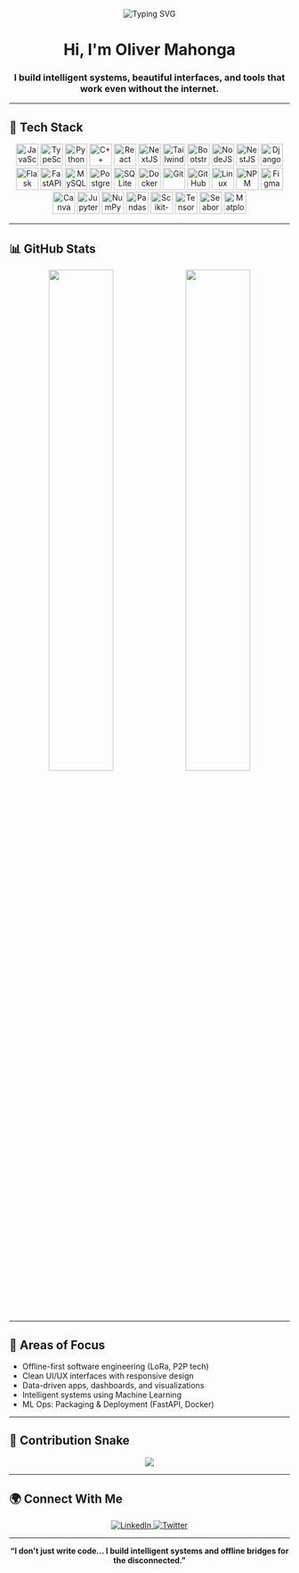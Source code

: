 <!-- Animated Headline -->
<p align="center">
  <img src="https://readme-typing-svg.demolab.com?font=Fira+Code&duration=3000&pause=1000&center=true&width=800&height=50&lines=Full-Stack+Developer+%7C+Data+Scientist+%7C+ML+Engineer+%7C+UI%2FUX+Designer+%7C+Offline-first+Advocate" alt="Typing SVG" />
</p>

<h1 align="center">Hi, I'm Oliver Mahonga</h1>
<h3 align="center">I build intelligent systems, beautiful interfaces, and tools that work even without the internet.</h3>

---

## 🚀 Tech Stack

<p align="center">
  <!-- Languages -->
  <img src="https://cdn.jsdelivr.net/gh/devicons/devicon/icons/javascript/javascript-original.svg" height="40" alt="JavaScript"/>
  <img src="https://cdn.jsdelivr.net/gh/devicons/devicon/icons/typescript/typescript-original.svg" height="40" alt="TypeScript"/>
  <img src="https://cdn.jsdelivr.net/gh/devicons/devicon/icons/python/python-original.svg" height="40" alt="Python"/>
  <img src="https://cdn.jsdelivr.net/gh/devicons/devicon/icons/cplusplus/cplusplus-original.svg" height="40" alt="C++"/>

  <!-- Frontend -->
  <img src="https://cdn.jsdelivr.net/gh/devicons/devicon/icons/react/react-original.svg" height="40" alt="React"/>
  <img src="https://cdn.jsdelivr.net/gh/devicons/devicon/icons/nextjs/nextjs-original-wordmark.svg" height="40" alt="NextJS"/>
  <img src="https://cdn.jsdelivr.net/gh/devicons/devicon/icons/tailwindcss/tailwindcss-plain.svg" height="40" alt="TailwindCSS"/>
  <img src="https://cdn.jsdelivr.net/gh/devicons/devicon/icons/bootstrap/bootstrap-original.svg" height="40" alt="Bootstrap"/>

  <!-- Backend -->
  <img src="https://cdn.jsdelivr.net/gh/devicons/devicon/icons/nodejs/nodejs-original.svg" height="40" alt="NodeJS"/>
  <img src="https://cdn.jsdelivr.net/gh/devicons/devicon/icons/nestjs/nestjs-plain.svg" height="40" alt="NestJS"/>
  <img src="https://cdn.jsdelivr.net/gh/devicons/devicon/icons/django/django-plain.svg" height="40" alt="Django"/>
  <img src="https://cdn.jsdelivr.net/gh/devicons/devicon/icons/flask/flask-original.svg" height="40" alt="Flask"/>
  <img src="https://cdn.jsdelivr.net/gh/devicons/devicon/icons/fastapi/fastapi-original.svg" height="40" alt="FastAPI"/>

  <!-- Databases -->
  <img src="https://cdn.jsdelivr.net/gh/devicons/devicon/icons/mysql/mysql-original.svg" height="40" alt="MySQL"/>
  <img src="https://cdn.jsdelivr.net/gh/devicons/devicon/icons/postgresql/postgresql-original.svg" height="40" alt="PostgreSQL"/>
  <img src="https://cdn.jsdelivr.net/gh/devicons/devicon/icons/sqlite/sqlite-original.svg" height="40" alt="SQLite"/>

  <!-- Tools -->
  <img src="https://cdn.jsdelivr.net/gh/devicons/devicon/icons/docker/docker-original.svg" height="40" alt="Docker"/>
  <img src="https://cdn.jsdelivr.net/gh/devicons/devicon/icons/git/git-original.svg" height="40" alt="Git"/>
  <img src="https://cdn.jsdelivr.net/gh/devicons/devicon/icons/github/github-original.svg" height="40" alt="GitHub"/>
  <img src="https://cdn.jsdelivr.net/gh/devicons/devicon/icons/linux/linux-original.svg" height="40" alt="Linux"/>
  <img src="https://cdn.jsdelivr.net/gh/devicons/devicon/icons/npm/npm-original-wordmark.svg" height="40" alt="NPM"/>

  <!-- Design & UI/UX -->
  <img src="https://cdn.jsdelivr.net/gh/devicons/devicon/icons/figma/figma-original.svg" height="40" alt="Figma"/>
  <img src="https://cdn.jsdelivr.net/gh/devicons/devicon/icons/canva/canva-original.svg" height="40" alt="Canva"/>

  <!-- Data Science & ML -->
  <img src="https://cdn.jsdelivr.net/gh/devicons/devicon/icons/jupyter/jupyter-original.svg" height="40" alt="Jupyter"/>
  <img src="https://cdn.jsdelivr.net/gh/devicons/devicon/icons/numpy/numpy-original.svg" height="40" alt="NumPy"/>
  <img src="https://cdn.jsdelivr.net/gh/devicons/devicon/icons/pandas/pandas-original.svg" height="40" alt="Pandas"/>
  <img src="https://cdn.jsdelivr.net/gh/devicons/devicon/icons/scikitlearn/scikitlearn-original.svg" height="40" alt="Scikit-learn"/>
  <img src="https://cdn.jsdelivr.net/gh/devicons/devicon/icons/tensorflow/tensorflow-original.svg" height="40" alt="TensorFlow"/>
  <img src="https://cdn.jsdelivr.net/gh/devicons/devicon/icons/seaborn/seaborn-original.svg" height="40" alt="Seaborn"/>
  <img src="https://cdn.jsdelivr.net/gh/devicons/devicon/icons/matplotlib/matplotlib-original.svg" height="40" alt="Matplotlib"/>
</p>

---

## 📊 GitHub Stats

<p align="center">
  <img src="https://github-readme-stats.vercel.app/api?username=oliver-mahonga&show_icons=true&theme=tokyonight&hide_border=true&border_radius=10" width="48%" />
  <img src="https://github-readme-stats.vercel.app/api/top-langs/?username=oliver-mahonga&layout=compact&theme=tokyonight&hide_border=true&border_radius=10" width="48%" />
</p>

---

## 🧪 Areas of Focus

- Offline-first software engineering (LoRa, P2P tech)
- Clean UI/UX interfaces with responsive design
- Data-driven apps, dashboards, and visualizations
- Intelligent systems using Machine Learning
- ML Ops: Packaging & Deployment (FastAPI, Docker)

---

## 🐍 Contribution Snake

<p align="center">
  <img src="https://github.com/oliver-mahonga/oliver-mahonga/blob/output/github-contribution-grid-snake.svg" />
</p>

---

## 🌍 Connect With Me

<p align="center">
  <a href="https://www.linkedin.com/in/oliver-mahonga-147242295/" target="_blank">
    <img alt="LinkedIn" src="https://img.shields.io/badge/-LinkedIn-blue?style=for-the-badge&logo=linkedin" />
  </a>
  <a href="https://x.com/Salvatore_mahon" target="_blank">
    <img alt="Twitter" src="https://img.shields.io/badge/-@Salvatore_mahon-1DA1F2?style=for-the-badge&logo=twitter" />
  </a>
</p>

---

<p align="center"><strong>“I don't just write code... I build intelligent systems and offline bridges for the disconnected.”</strong></p>
